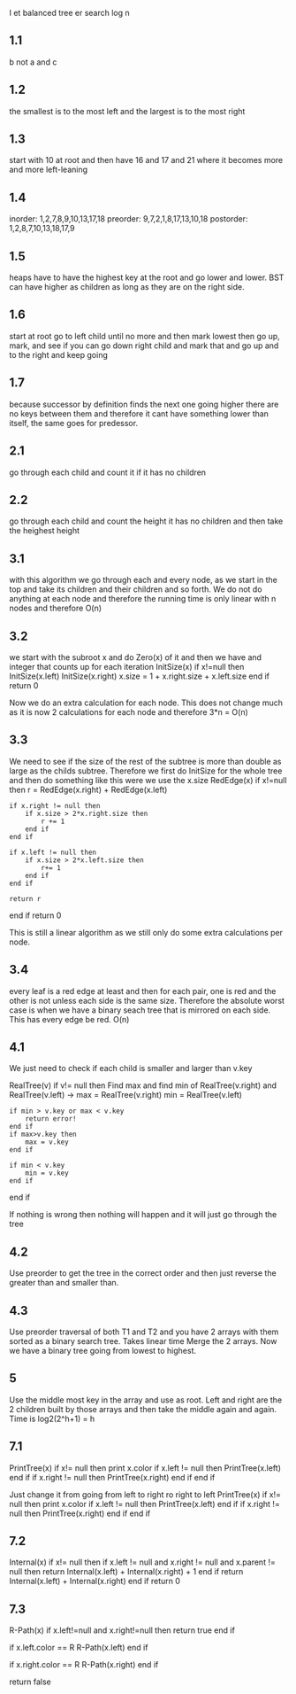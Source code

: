 I et balanced tree er search log n


## 1.1
b not a and c

## 1.2
the smallest is to the most left and the largest is to the most right

## 1.3
start with 10 at root and then have 16 and 17 and 21 where it becomes more and more left-leaning

## 1.4
inorder: 1,2,7,8,9,10,13,17,18
preorder: 9,7,2,1,8,17,13,10,18
postorder: 1,2,8,7,10,13,18,17,9

## 1.5
heaps have to have the highest key at the root and go lower and lower.
BST can have higher as children as long as they are on the right side.

## 1.6
start at root
go to left child until no more and then mark lowest then go up, mark, and see if you can go down right child and mark that and go up and to the right and keep going

## 1.7
because successor by definition finds the next one going higher there are no keys between them and therefore it cant have something lower than itself, the same goes for predessor.


## 2.1
go through each child and count it if it has no children

## 2.2
go through each child and count the height it has no children and then take the heighest height


## 3.1
with this algorithm we go through each and every node, as we start in the top and take its children and their children and so forth. We do not do anything at each node and therefore the running time is only linear with n nodes and therefore O(n)

## 3.2
we start with the subroot x and do Zero(x) of it and then we have and integer that counts up for each iteration
InitSize(x)
if x!=null then
    InitSize(x.left)
    InitSize(x.right)
    x.size = 1 + x.right.size + x.left.size
end if
return 0

Now we do an extra calculation for each node. This does not change much as it is now 2 calculations for each node and therefore 3*n = O(n)

## 3.3
We need to see if the size of the rest of the subtree is more than double as large as the childs subtree. Therefore we first do InitSize for the whole tree and then do something like this were we use the x.size
RedEdge(x)
if x!=null then
    r = RedEdge(x.right) + RedEdge(x.left)

    if x.right != null then
        if x.size > 2*x.right.size then
            r += 1
        end if
    end if

    if x.left != null then
        if x.size > 2*x.left.size then
            r+= 1
        end if
    end if

    return r
end if
return 0

This is still a linear algorithm as we still only do some extra calculations per node.

## 3.4
every leaf is a red edge at least and then for each pair, one is red and the other is not unless each side is the same size. Therefore the absolute worst case is when we have a binary seach tree that is mirrored on each side. This has every edge be red. O(n)

## 4.1
We just need to check if each child is smaller and larger than v.key

RealTree(v)
if v!= null then
    Find max and find min of RealTree(v.right) and RealTree(v.left) ->
    max = RealTree(v.right)
    min = RealTree(v.left)


    if min > v.key or max < v.key
        return error!
    end if
    if max>v.key then
        max = v.key
    end if

    if min < v.key
        min = v.key
    end if

end if

If nothing is wrong then nothing will happen and it will just go through the tree

## 4.2
Use preorder to get the tree in the correct order and then just reverse the greater than and smaller than.

## 4.3
Use preorder traversal of both T1 and T2 and you have 2 arrays with them sorted as a binary search tree. Takes linear time
Merge the 2 arrays.
Now we have a binary tree going from lowest to highest.

## 5
Use the middle most key in the array and use as root. Left and right are the 2 children built by those arrays and then take the middle again and again. 
Time is log2(2^h+1) = h

## 7.1
PrintTree(x)
if x!= null then
    print x.color
    if x.left != null then
        PrintTree(x.left)
    end if
    if x.right != null then
        PrintTree(x.right)
    end if
end if

Just change it from going from left to right ro right to left
PrintTree(x)
if x!= null then
    print x.color
    if x.left != null then
        PrintTree(x.left)
    end if
    if x.right != null then
        PrintTree(x.right)
    end if
end if

## 7.2
Internal(x)
if x!= null then
    if x.left != null and x.right != null and x.parent != null then
        return Internal(x.left) + Internal(x.right) + 1
    end if
    return Internal(x.left) + Internal(x.right)
end if
return 0

## 7.3
R-Path(x)
if x.left!=null and x.right!=null then
    return true
end if

if x.left.color == R
    R-Path(x.left)
end if

if x.right.color == R
    R-Path(x.right)
end if

return false


